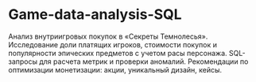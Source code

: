 # Game-data-analysis-SQL
Анализ внутриигровых покупок в «Секреты Темнолесья». Исследование доли платящих игроков, стоимости покупок и популярности эпических предметов с учетом расы персонажа. SQL-запросы для расчета метрик и проверки аномалий. Рекомендации по оптимизации монетизации: акции, уникальный дизайн, кейсы.
